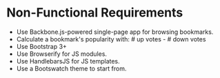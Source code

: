 # Non-Functional Requirements

- Use Backbone.js-powered single-page app for browsing bookmarks.
- Calculate a bookmark's popularity with: # up votes - # down votes
- Use Bootstrap 3+
- Use Browserify for JS modules.
- Use HandlebarsJS for JS templates.
- Use a Bootswatch theme to start from.

